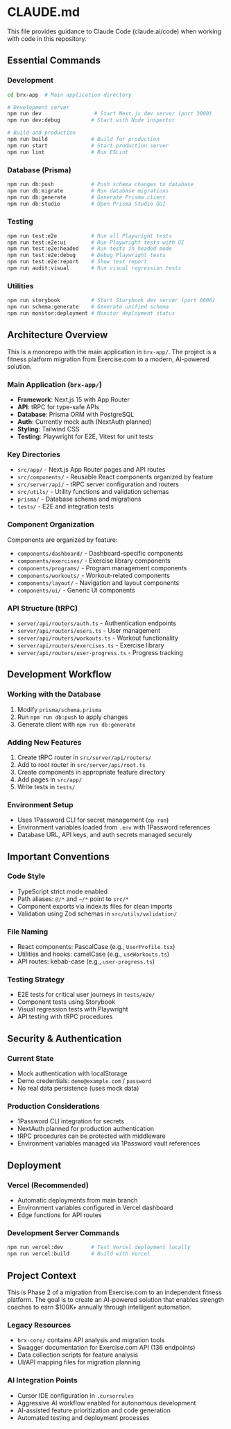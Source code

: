 # CLAUDE.md

This file provides guidance to Claude Code (claude.ai/code) when working with code in this repository.

## Essential Commands

### Development
```bash
cd brx-app  # Main application directory

# Development server
npm run dev                 # Start Next.js dev server (port 3000)
npm run dev:debug          # Start with Node inspector

# Build and production
npm run build              # Build for production
npm run start              # Start production server
npm run lint               # Run ESLint
```

### Database (Prisma)
```bash
npm run db:push            # Push schema changes to database
npm run db:migrate         # Run database migrations
npm run db:generate        # Generate Prisma client
npm run db:studio          # Open Prisma Studio GUI
```

### Testing
```bash
npm run test:e2e           # Run all Playwright tests
npm run test:e2e:ui        # Run Playwright tests with UI
npm run test:e2e:headed    # Run tests in headed mode
npm run test:e2e:debug     # Debug Playwright tests
npm run test:e2e:report    # Show test report
npm run audit:visual       # Run visual regression tests
```

### Utilities
```bash
npm run storybook          # Start Storybook dev server (port 6006)
npm run schema:generate    # Generate unified schema
npm run monitor:deployment # Monitor deployment status
```

## Architecture Overview

This is a monorepo with the main application in `brx-app/`. The project is a fitness platform migration from Exercise.com to a modern, AI-powered solution.

### Main Application (`brx-app/`)
- **Framework**: Next.js 15 with App Router
- **API**: tRPC for type-safe APIs
- **Database**: Prisma ORM with PostgreSQL
- **Auth**: Currently mock auth (NextAuth planned)
- **Styling**: Tailwind CSS
- **Testing**: Playwright for E2E, Vitest for unit tests

### Key Directories
- `src/app/` - Next.js App Router pages and API routes
- `src/components/` - Reusable React components organized by feature
- `src/server/api/` - tRPC server configuration and routers
- `src/utils/` - Utility functions and validation schemas
- `prisma/` - Database schema and migrations
- `tests/` - E2E and integration tests

### Component Organization
Components are organized by feature:
- `components/dashboard/` - Dashboard-specific components
- `components/exercises/` - Exercise library components
- `components/programs/` - Program management components
- `components/workouts/` - Workout-related components
- `components/layout/` - Navigation and layout components
- `components/ui/` - Generic UI components

### API Structure (tRPC)
- `server/api/routers/auth.ts` - Authentication endpoints
- `server/api/routers/users.ts` - User management
- `server/api/routers/workouts.ts` - Workout functionality
- `server/api/routers/exercises.ts` - Exercise library
- `server/api/routers/user-progress.ts` - Progress tracking

## Development Workflow

### Working with the Database
1. Modify `prisma/schema.prisma`
2. Run `npm run db:push` to apply changes
3. Generate client with `npm run db:generate`

### Adding New Features
1. Create tRPC router in `src/server/api/routers/`
2. Add to root router in `src/server/api/root.ts`
3. Create components in appropriate feature directory
4. Add pages in `src/app/`
5. Write tests in `tests/`

### Environment Setup
- Uses 1Password CLI for secret management (`op run`)
- Environment variables loaded from `.env` with 1Password references
- Database URL, API keys, and auth secrets managed securely

## Important Conventions

### Code Style
- TypeScript strict mode enabled
- Path aliases: `@/*` and `~/*` point to `src/*`
- Component exports via index.ts files for clean imports
- Validation using Zod schemas in `src/utils/validation/`

### File Naming
- React components: PascalCase (e.g., `UserProfile.tsx`)
- Utilities and hooks: camelCase (e.g., `useWorkouts.ts`)
- API routes: kebab-case (e.g., `user-progress.ts`)

### Testing Strategy
- E2E tests for critical user journeys in `tests/e2e/`
- Component tests using Storybook
- Visual regression tests with Playwright
- API testing with tRPC procedures

## Security & Authentication

### Current State
- Mock authentication with localStorage
- Demo credentials: `demo@example.com` / `password`
- No real data persistence (uses mock data)

### Production Considerations
- 1Password CLI integration for secrets
- NextAuth planned for production authentication
- tRPC procedures can be protected with middleware
- Environment variables managed via 1Password vault references

## Deployment

### Vercel (Recommended)
- Automatic deployments from main branch
- Environment variables configured in Vercel dashboard
- Edge functions for API routes

### Development Server Commands
```bash
npm run vercel:dev         # Test Vercel deployment locally
npm run vercel:build       # Build with Vercel
```

## Project Context

This is Phase 2 of a migration from Exercise.com to an independent fitness platform. The goal is to create an AI-powered solution that enables strength coaches to earn $100K+ annually through intelligent automation.

### Legacy Resources
- `brx-core/` contains API analysis and migration tools
- Swagger documentation for Exercise.com API (136 endpoints)
- Data collection scripts for feature analysis
- UI/API mapping files for migration planning

### AI Integration Points
- Cursor IDE configuration in `.cursorrules`
- Aggressive AI workflow enabled for autonomous development
- AI-assisted feature prioritization and code generation
- Automated testing and deployment processes